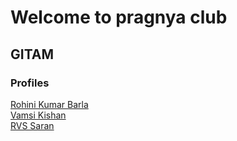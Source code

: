 # Welcome to pragnya club

## GITAM

### Profiles

[Rohini Kumar Barla](rohinibarla)    
[Vamsi Kishan](nrajana)   
[RVS Saran](vravilla)  

